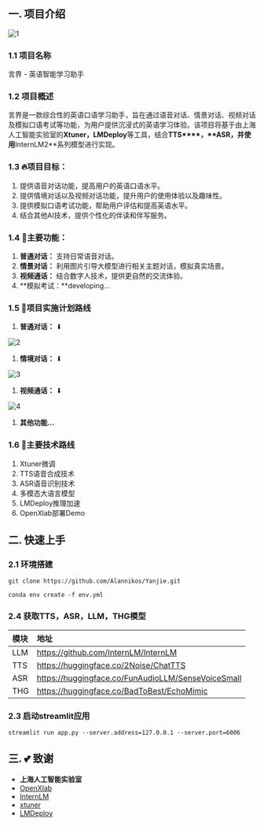 ## 一. 项目介绍

![1](./assets/1.png)


### 1.1 **项目名称**

言界 - 英语智能学习助手

### 1.2 **项目概述**

言界是一款综合性的英语口语学习助手，旨在通过语音对话、情景对话、视频对话及模拟口语考试等功能，为用户提供沉浸式的英语学习体验。该项目将基于由上海人工智能实验室的**Xtuner，LMDeploy**等工具，结合**TTS****，****ASR**，并使用**InternLM2**系列模型进行实现。

### 1.3 **🔥项目目标：**

1. 提供语音对话功能，提高用户的英语口语水平。
2. 提供情境对话以及视频对话功能，提升用户的使用体验以及趣味性。
3. 提供模拟口语考试功能，帮助用户评估和提高英语水平。
4. 结合其他AI技术，提供个性化的伴读和伴写服务。

### 1.4 **🌟主要功能：**

1. **普通对话：** 支持日常语音对话。
2. **情景对话：** 利用图片引导大模型进行相关主题对话，模拟真实场景。
3. **视频通话：** 结合数字人技术，提供更自然的交流体验。
4. **模拟考试：**developing...

### 1.5 **🔄项目实施计划路线**

1. **普通对话：** ⬇

![2](./assets/2.png)


1. **情境对话：** ⬇

![3](./assets/3.png)


1. **视频通话：** ⬇

![4](./assets/4.png)


1. **其他功能...**

### 1.6 **🚀主要技术路线**

1. Xtuner微调
2. TTS语音合成技术
3. ASR语音识别技术
4. 多模态大语言模型
5. LMDeploy推理加速
6. OpenXlab部署Demo

## 二. 快速上手

### 2.1 环境搭建

```Plain
git clone https://github.com/Alannikos/Yanjie.git

conda env create -f env.yml
```

### 2.4 获取TTS，ASR，LLM，THG模型

| 模块 | 地址                                               |
| :--- | :------------------------------------------------- |
| LLM  | https://github.com/InternLM/InternLM               |
| TTS  | https://huggingface.co/2Noise/ChatTTS              |
| ASR  | https://huggingface.co/FunAudioLLM/SenseVoiceSmall |
| THG  | https://huggingface.co/BadToBest/EchoMimic         |

### 2.3 启动streamlit应用

```Plain
streamlit run app.py --server.address=127.0.0.1 --server.port=6006
```

## 三. **💕 致谢**

- **上海人工智能实验室**
- [OpenXlab](https://openxlab.org.cn/)
- [InternLM](https://github.com/InternLM/InternLM)
- [xtuner](https://github.com/InternLM/xtuner)
- [LMDeploy](https://github.com/InternLM/LMDeploy)